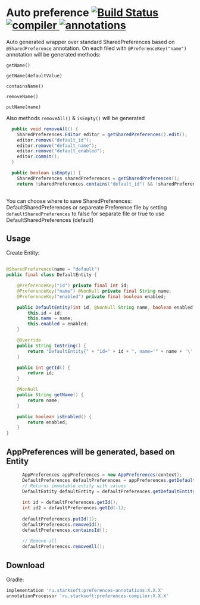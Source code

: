 # Auto preference [![Build Status](https://app.bitrise.io/app/eaba82e915aca473/status.svg?token=3bXW-URr9pRcZaC4rhukkA)](https://app.bitrise.io/app/eaba82e915aca473)[ ![compiler](https://api.bintray.com/packages/edwardstark/android-maven/preferences-compiler/images/download.svg) ](https://bintray.com/edwardstark/android-maven/preferences-compiler/_latestVersion) [![annotations](https://api.bintray.com/packages/edwardstark/android-maven/preferences-annotations/images/download.svg "annotations")](https://bintray.com/edwardstark/android-maven/preferences-annotations/_latestVersion)

Auto generated wrapper over standard SharedPreferences based on `@SharedPreference` annotation.
On each filed with `@PreferenceKey("name")` annotation will be generated methods:

`getName()`

`getName(defaultValue)`

`containsName()`

`removeName()`

`putName(name)`

Also methods `removeAll()` & `isEmpty()` will be generated


```java
  public void removeAll() {
    SharedPreferences.Editor editor = getSharedPreferences().edit();
    editor.remove("default_id");
    editor.remove("default_name");
    editor.remove("default_enabled");
    editor.commit();
  }

  public boolean isEmpty() {
    SharedPreferences sharedPreferences = getSharedPreferences();
    return !sharedPreferences.contains("default_id") && !sharedPreferences.contains("default_name") && !sharedPreferences.contains("default_enabled") ;}
  

```


You can choose where to save SharedPreferences: DefaultSharedPreferences or separeate Preference file by setting `defaultSharedPreferences` to false for separate file or true to use DefaultSharedPreferences (default)

Usage
--------
Create Entity:

```java
      
@SharedPreference(name = "default")
public final class DefaultEntity {

	@PreferenceKey("id") private final int id;
	@PreferenceKey("name") @NonNull private final String name;
	@PreferenceKey("enabled") private final boolean enabled;

	public DefaultEntity(int id, @NonNull String name, boolean enabled) {
		this.id = id;
		this.name = name;
		this.enabled = enabled;
	}

	@Override
	public String toString() {
		return "DefaultEntity{" + "id=" + id + ", name='" + name + '\'' + ", enabled=" + enabled + '}';
	}

	public int getId() {
		return id;
	}

	@NonNull
	public String getName() {
		return name;
	}

	public boolean isEnabled() {
		return enabled;
	}
}
```

AppPreferences will be generated, based on Entity
--------

```java
      AppPreferences appPreferences = new AppPreferences(context);
      DefaultPreferences defaultPreferences = appPreferences.getDefaultPreferences();
      // Returns immutable entity with values
      DefaultEntity defaultEntity = defaultPreferences.getDefaultEntity();
      
      int id = defaultPreferences.getId();
      int id2 = defaultPreferences.getId(-1);
      
      defaultPreferences.putId(1);
      defaultPreferences.removeId();
      defaultPreferences.containsId();
      
      // Remove all
      defaultPreferences.removeAll();
```

Download
--------
Gradle:
```groovy
implementation 'ru.starksoft:preferences-annotations:X.X.X'
annotationProcessor 'ru.starksoft:preferences-compiler:X.X.X'
```
